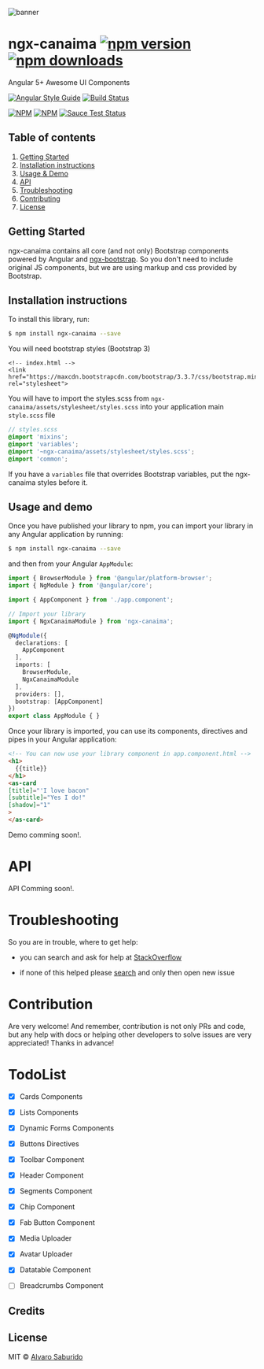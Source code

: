 ![banner](https://s3-eu-west-1.amazonaws.com/asaburido/ngx-canaima-github-banner-new.png)

# ngx-canaima [![npm version](https://badge.fury.io/js/ngx-canaima.svg)](http://badge.fury.io/js/ngx-canaima) [![npm downloads](https://img.shields.io/npm/dm/ngx-canaima.svg)](https://npmjs.org/ngx-canaima)

Angular 5+ Awesome UI Components 

[![Angular Style Guide](https://mgechev.github.io/angular2-style-guide/images/badge.svg)](https://angular.io/guide/styleguide)
[![Build Status](https://travis-ci.org/valor-software/ngx-canaima.svg?branch=master)](https://travis-ci.org/valor-software/ngx-canaima)
<!-- [![codecov](https://codecov.io/gh/valor-software/ngx-canaima/branch/development/graph/badge.svg)](https://codecov.io/gh/valor-software/ngx-canaima)
[![Dependency Status](https://david-dm.org/valor-software/ngx-canaima.svg)](https://david-dm.org/valor-software/ngx-canaima) -->

[![NPM](https://nodei.co/npm/ngx-canaima.png?downloads=true&downloadRank=true&stars=true)](https://npmjs.org/ngx-canaima)
[![NPM](https://nodei.co/npm-dl/ngx-canaima.png?height=3&months=6)](https://npmjs.org/ngx-canaima)
[![Sauce Test Status](https://saucelabs.com/browser-matrix/valorkin.svg)](https://saucelabs.com/u/valorkin)

## Table of contents
1. [Getting Started](#getting-started)
2. [Installation instructions](#installation-instructions)
3. [Usage & Demo](#usage--demo)
4. [API](#api)
5. [Troubleshooting](#troubleshooting)
6. [Contributing](#contribution)
7. [License](#license)

## Getting Started

ngx-canaima contains all core (and not only) Bootstrap components powered by Angular and [ngx-bootstrap](https://github.com/valor-software/ngx-bootstrap). So you don't need to include original JS components, but we are using markup and css provided by Bootstrap.

## Installation instructions

To install this library, run:

```bash
$ npm install ngx-canaima --save
```
You will need bootstrap styles (Bootstrap 3)

```
<!-- index.html -->
<link href="https://maxcdn.bootstrapcdn.com/bootstrap/3.3.7/css/bootstrap.min.css" rel="stylesheet">
```

You will have to import the styles.scss from `ngx-canaima/assets/stylesheet/styles.scss` into your application main `style.scss` file

```scss
// styles.scss
@import 'mixins';
@import 'variables';
@import '~ngx-canaima/assets/stylesheet/styles.scss';
@import 'common';
```

If you have a `variables` file that overrides Bootstrap variables, put the ngx-canaima styles before it.

## Usage and demo

Once you have published your library to npm, you can import your library in any Angular application by running:

```bash
$ npm install ngx-canaima --save
```

and then from your Angular `AppModule`:

```typescript
import { BrowserModule } from '@angular/platform-browser';
import { NgModule } from '@angular/core';

import { AppComponent } from './app.component';

// Import your library
import { NgxCanaimaModule } from 'ngx-canaima';

@NgModule({
  declarations: [
    AppComponent
  ],
  imports: [
    BrowserModule,
    NgxCanaimaModule
  ],
  providers: [],
  bootstrap: [AppComponent]
})
export class AppModule { }
```

Once your library is imported, you can use its components, directives and pipes in your Angular application:

```html
<!-- You can now use your library component in app.component.html -->
<h1>
  {{title}}
</h1>
<as-card
[title]="'I love bacon"
[subtitle]="Yes I do!"
[shadow]="1"
>
</as-card>
```

Demo comming soon!.

# API
API Comming soon!.

# Troubleshooting

So you are in trouble, where to get help:
- you can search and ask for help at [StackOverflow](https://stackoverflow.com/questions/tagged/ngx-canaima)

- if none of this helped please [search](https://github.com/alvarosaburido/ngx-canaima/issues) and only then open new issue

# Contribution

Are very welcome! And remember, contribution is not only PRs and code, but any help with docs or helping other developers to solve issues are very appreciated! Thanks in advance!

# TodoList

- [X] Cards Components
- [X] Lists Components
- [X] Dynamic Forms Components
- [X] Buttons Directives
- [X] Toolbar Component
- [X] Header Component
- [X] Segments Component
- [X] Chip Component
- [X] Fab Button Component
- [X] Media Uploader
- [X] Avatar Uploader
- [X] Datatable Component
- [ ] Breadcrumbs Component


## Credits


## License

MIT © [Alvaro Saburido](mailto:alvaro.saburido@gmail.com)
